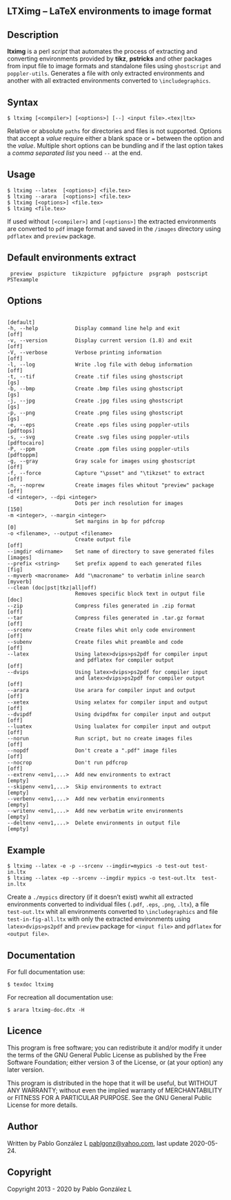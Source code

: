 ## LTXimg &ndash; LaTeX environments to image format

## Description

**ltximg** is a perl *script* that automates the process of extracting and converting
environments provided by **tikz**, **pstricks** and other packages from input file
to image formats and standalone files using `ghostscript` and `poppler-utils`. Generates a
file with only extracted environments and another with all extracted environments converted to `\includegraphics`.

## Syntax

```
$ ltximg [<compiler>] [<options>] [--] <input file>.<tex|ltx>
```

Relative or absolute `paths` for directories and files is not supported. Options that accept a _value_ require either a blank
space or `=` between the option and the _value_. Multiple short options can be bundling and if the last option takes a _comma
separated list_ you need `--` at the end.

## Usage

```
$ ltximg --latex  [<options>] <file.tex>
$ ltximg --arara  [<options>] <file.tex>
$ ltximg [<options>] <file.tex>
$ ltximg <file.tex>
```

If used without `[<compiler>]` and `[<options>]` the extracted environments are converted to `pdf` image format
and saved in the `/images` directory using `pdflatex` and `preview` package.

## Default environments extract

```
 preview  pspicture  tikzpicture  pgfpicture  psgraph  postscript  PSTexample
```

## Options

```
                                                                    [default]
-h, --help            Display command line help and exit            [off]
-v, --version         Display current version (1.8) and exit        [off]
-V, --verbose         Verbose printing information                  [off]
-l, --log             Write .log file with debug information        [off]
-t, --tif             Create .tif files using ghostscript           [gs]
-b, --bmp             Create .bmp files using ghostscript           [gs]
-j, --jpg             Create .jpg files using ghostscript           [gs]
-p, --png             Create .png files using ghostscript           [gs]
-e, --eps             Create .eps files using poppler-utils         [pdftops]
-s, --svg             Create .svg files using poppler-utils         [pdftocairo]
-P, --ppm             Create .ppm files using poppler-utils         [pdftoppm]
-g, --gray            Gray scale for images using ghostscript       [off]
-f, --force           Capture "\psset" and "\tikzset" to extract    [off]
-n, --noprew          Create images files whitout "preview" package [off]
-d <integer>, --dpi <integer>
                      Dots per inch resolution for images           [150]
-m <integer>, --margin <integer>
                      Set margins in bp for pdfcrop                 [0]
-o <filename>, --output <filename>
                      Create output file                            [off]
--imgdir <dirname>    Set name of directory to save generated files [images]
--prefix <string>     Set prefix append to each generated files     [fig]
--myverb <macroname>  Add "\macroname" to verbatim inline search    [myverb]
--clean (doc|pst|tkz|all|off)
                      Removes specific block text in output file    [doc]
--zip                 Compress files generated in .zip format       [off]
--tar                 Compress files generated in .tar.gz format    [off]
--srcenv              Create files whit only code environment       [off]
--subenv              Create files whit preamble and code           [off]
--latex               Using latex>dvips>ps2pdf for compiler input
                      and pdflatex for compiler output              [off]
--dvips               Using latex>dvips>ps2pdf for compiler input
                      and latex>dvips>ps2pdf for compiler output    [off]
--arara               Use arara for compiler input and output       [off]
--xetex               Using xelatex for compiler input and output   [off]
--dvipdf              Using dvipdfmx for compiler input and output  [off]
--luatex              Using lualatex for compiler input and output  [off]
--norun               Run script, but no create images files        [off]
--nopdf               Don't create a ".pdf" image files             [off]
--nocrop              Don't run pdfcrop                             [off]
--extrenv <env1,...>  Add new environments to extract               [empty]
--skipenv <env1,...>  Skip environments to extract                  [empty]
--verbenv <env1,...>  Add new verbatim environments                 [empty]
--writenv <env1,...>  Add new verbatim write environments           [empty]
--deltenv <env1,...>  Delete environments in output file            [empty]
```

## Example

```
$ ltximg --latex -e -p --srcenv --imgdir=mypics -o test-out test-in.ltx
$ ltximg --latex -ep --srcenv --imgdir mypics -o test-out.ltx  test-in.ltx
```

Create a `./mypics` directory (if it doesn’t exist) wwhit all extracted environments
converted to individual files (`.pdf`, `.eps`, `.png`, `.ltx`), a file `test-out.ltx`
whit all environments converted to `\includegraphics` and file `test-in-fig-all.ltx` with only the extracted environments using
`latex>dvips>ps2pdf` and `preview` package for `<input file>` and `pdflatex`
for `<output file>`.

## Documentation

For full documentation use:

```
$ texdoc ltximg
```

For recreation all documentation use:

```
$ arara ltximg-doc.dtx -H
```

## Licence

This program is free software; you can redistribute it and/or modify it under the terms of the GNU
General Public License as published by the Free Software Foundation; either version 3 of the License,
or (at your option) any later version.

This program is distributed in the hope that it will be useful, but WITHOUT ANY WARRANTY; without even
the implied warranty of MERCHANTABILITY or FITNESS FOR A PARTICULAR PURPOSE. See the GNU General Public
License for more details.

## Author

Written by Pablo González L <pablgonz@yahoo.com>, last update 2020-05-24.

## Copyright

Copyright 2013 - 2020 by Pablo González L
